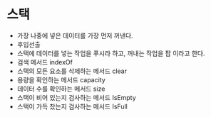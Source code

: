 # 스택
- 가장 나중에 넣은 데이터를 가장 먼저 꺼낸다.
- 후입선출
- 스택에 데이터를 넣는 작업을 푸시라 하고, 꺼내는 작업을 팝 이라고 한다.
- 검색 메서드 indexOf
- 스택의 모든 요소를 삭제하는 메서드 clear
- 용량을 확인하는 메서드 capacity
- 데이터 수를 확인하는 메서드 size
- 스택이 비어 있는지 검사하는 메서드 IsEmpty
- 스택이 가득 찼는지 검사하는 메서드 IsFull
